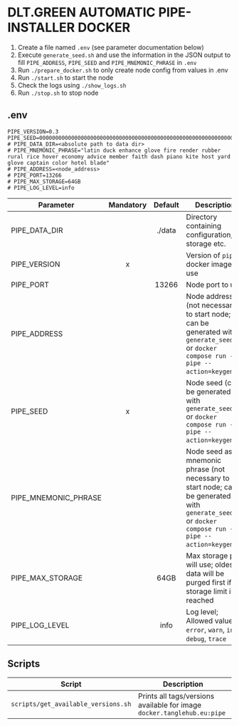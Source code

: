 # DLT.GREEN AUTOMATIC PIPE-INSTALLER DOCKER

1. Create a file named `.env` (see parameter documentation below)
2. Execute `generate_seed.sh` and use the information in the JSON output to fill `PIPE_ADDRESS`, `PIPE_SEED` and `PIPE_MNEMONIC_PHRASE` in `.env`
3. Run `./prepare_docker.sh` to only create node config from values in .env
4. Run `./start.sh` to start the node
5. Check the logs using `./show_logs.sh`
6. Run `./stop.sh` to stop node

## .env

```
PIPE_VERSION=0.3
PIPE_SEED=00000000000000000000000000000000000000000000000000000000000000000000000000000000000000000000000000000000000000000000000000000000
# PIPE_DATA_DIR=<absolute path to data dir>
# PIPE_MNEMONIC_PHRASE="latin duck enhance glove fire render rubber rural rice hover economy advice member faith dash piano kite host yard glove captain color hotel blade"
# PIPE_ADDRESS=<node_address>
# PIPE_PORT=13266
# PIPE_MAX_STORAGE=64GB
# PIPE_LOG_LEVEL=info
```

| Parameter            | Mandatory | Default | Description                                                                                                                                            |
| -------------------- | :-------: | :-----: | ------------------------------------------------------------------------------------------------------------------------------------------------------ |
| PIPE_DATA_DIR        |           | ./data  | Directory containing configuration, storage etc.                                                                                                       |
| PIPE_VERSION         |     x     |         | Version of `pipe` docker image to use                                                                                                                  |
| PIPE_PORT            |           |  13266  | Node port to use                                                                                                                                       |
| PIPE_ADDRESS         |           |         | Node address (not necessary to start node; can be generated with `generate_seed.sh` or `docker compose run --rm pipe --action=keygen`)                 |
| PIPE_SEED            |     x     |         | Node seed (can be generated with `generate_seed.sh` or `docker compose run --rm pipe --action=keygen`)                                                 |
| PIPE_MNEMONIC_PHRASE |           |         | Node seed as mnemonic phrase (not necessary to start node; can be generated with `generate_seed.sh` or `docker compose run --rm pipe --action=keygen`) |
| PIPE_MAX_STORAGE     |           |  64GB   | Max storage pipe will use; oldest data will be purged first if storage limit is reached                                                                |
| PIPE_LOG_LEVEL       |           |  info   | Log level; Allowed values: `error`, `warn`, `info`, `debug`, `trace`                                                                                   |

## Scripts

| Script                              | Description                                                             |
| ----------------------------------- | ----------------------------------------------------------------------- |
| `scripts/get_available_versions.sh` | Prints all tags/versions available for image `docker.tanglehub.eu:pipe` |